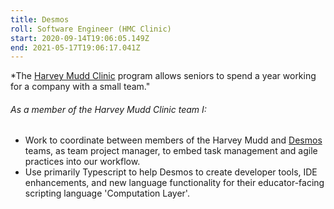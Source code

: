 ```yaml
---
title: Desmos
roll: Software Engineer (HMC Clinic)
start: 2020-09-14T19:06:05.149Z
end: 2021-05-17T19:06:17.041Z
---
```

\*The [Harvey Mudd Clinic](https://www.hmc.edu/clinic/) program allows seniors to spend a year working for a company with a small team."

###### As a member of the Harvey Mudd Clinic team I:

* Work to coordinate between members of the Harvey Mudd and [Desmos](https://www.desmos.com/) teams, as team project manager, to embed task management and agile practices into our workflow. 
* Use primarily Typescript to help Desmos to create developer tools, IDE enhancements, and new language functionality for their educator-facing scripting language 'Computation Layer'.